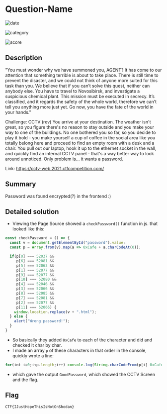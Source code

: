 # Question-Name

![date](https://img.shields.io/badge/date-31.10.2021-brightgreen.svg)
<!-- Date you solved the question -->

![category](https://img.shields.io/badge/category-Web-lightgrey.svg)
<!-- Category of the question -->

![score](https://img.shields.io/badge/score--/500-blue.svg)
<!-- Score of the question / Max Score possible in any question -->

## Description


"You must wonder why we have summoned you, AGENT? It has come to our attention that something terrible is about to take place. There is still time to prevent the disaster, and we could not think of anyone more suited for this task than you. We believe that if you can’t solve this quest, neither can anybody else. You have to travel to Novosibirsk, and investigate a suspicious chemical plant. This mission must be executed in secrecy. It’s classified, and it regards the safety of the whole world, therefore we can’t tell you anything more just yet. Go now, you have the fate of the world in your hands."

Challenge: CCTV (rev)
You arrive at your destination. The weather isn't great, so you figure there's no reason to stay outside and you make your way to one of the buildings. No one bothered you so far, so you decide to play it bold - you make yourself a cup of coffee in the social area like you totally belong here and proceed to find an empty room with a desk and a chair. You pull out our laptop, hook it up to the ethernet socket in the wall, and quickly find an internal CCTV panel - that's a way better way to look around unnoticed. Only problem is... it wants a password.

Link: https://cctv-web.2021.ctfcompetition.com/

## Summary

Password was found encrypted(?) in the frontend :)

## Detailed solution

- Viewing the Page Source showed a `checkPassword()` function in js. that looked like this: 
```js
const checkPassword = () => {
  const v = document.getElementById("password").value;
  const p = Array.from(v).map(a => 0xCafe + a.charCodeAt(0));

  if(p[0] === 52037 &&
     p[6] === 52081 &&
     p[5] === 52063 &&
     p[1] === 52077 &&
     p[9] === 52077 &&
     p[10] === 52080 &&
     p[4] === 52046 &&
     p[3] === 52066 &&
     p[8] === 52085 &&
     p[7] === 52081 &&
     p[2] === 52077 &&
     p[11] === 52066) {
    window.location.replace(v + ".html");
  } else {
    alert("Wrong password!");
  }
}
```

- So basically they added `0xCafe` to each of the character and did and checked it char by char.
- I made an array `p` of these characters in that order in the console, quickly wrote a line:
```js
for(int i=0;i<p.length;i++) console.log(String.charCodeFrom(p[i]-0xCafe))
```
- which gave the output `GoodPassword`, which showed the CCTV Screen and the flag.

## Flag

```
CTF{IJustHopeThisIsNotOnShodan}
```